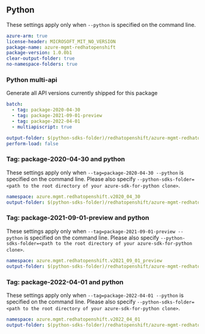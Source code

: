 ## Python

These settings apply only when `--python` is specified on the command line.

```yaml $(python)
azure-arm: true
license-header: MICROSOFT_MIT_NO_VERSION
package-name: azure-mgmt-redhatopenshift
package-version: 1.0.0b1
clear-output-folder: true
no-namespace-folders: true
```

### Python multi-api

Generate all API versions currently shipped for this package

```yaml $(python) && $(multiapi)
batch:
  - tag: package-2020-04-30
  - tag: package-2021-09-01-preview
  - tag: package-2022-04-01
  - multiapiscript: true
```

``` yaml $(multiapiscript)
output-folder: $(python-sdks-folder)/redhatopenshift/azure-mgmt-redhatopenshift/azure/mgmt/redhatopenshift/
perform-load: false
```

### Tag: package-2020-04-30 and python

These settings apply only when `--tag=package-2020-04-30 --python` is specified on the command line.
Please also specify `--python-sdks-folder=<path to the root directory of your azure-sdk-for-python clone>`.

``` yaml $(tag) == 'package-2020-04-30' && $(python)
namespace: azure.mgmt.redhatopenshift.v2020_04_30
output-folder: $(python-sdks-folder)/redhatopenshift/azure-mgmt-redhatopenshift/azure/mgmt/redhatopenshift/v2020_04_30
```

### Tag: package-2021-09-01-preview and python

These settings apply only when `--tag=package-2021-09-01-preview --python` is specified on the command line.
Please also specify `--python-sdks-folder=<path to the root directory of your azure-sdk-for-python clone>`.

``` yaml $(tag) == 'package-2021-09-01-preview' && $(python)
namespace: azure.mgmt.redhatopenshift.v2021_09_01_preview
output-folder: $(python-sdks-folder)/redhatopenshift/azure-mgmt-redhatopenshift/azure/mgmt/redhatopenshift/v2021_09_01_preview
```

### Tag: package-2022-04-01 and python

These settings apply only when `--tag=package-2022-04-01 --python` is specified on the command line.
Please also specify `--python-sdks-folder=<path to the root directory of your azure-sdk-for-python clone>`.


``` yaml $(tag) == 'package-2022-04-01' && $(python)
namespace: azure.mgmt.redhatopenshift.v2022_04_01
output-folder: $(python-sdks-folder)/redhatopenshift/azure-mgmt-redhatopenshift/azure/mgmt/redhatopenshift/v2022_04_01
```
